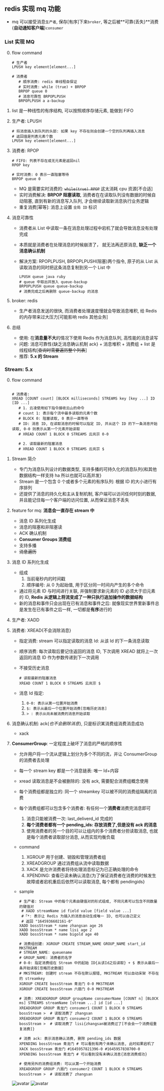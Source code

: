 ## redis 实现 mq 功能

- mq 可以接受消息`生产者`, 保存[有序]下来`broker`, 等之后被**可靠{丢失}**消费{**自动通知客户端**}`consumer`

### List 实现 MQ

0. flow command

   ```shell
   # 生产者
   LPUSH key element[element...]

   # 消费者
      # 顺序消费: redis 单线程自保证
      # 实时消费: while (true) + BRPOP
      BRPOP queue 0
      # 消息可靠性 BRPOPLPUSH
      BRPOPLPUSH a a-backup
   ```

1. list 是一种线性的有序结构, 可以按照顺序存储元素, 能做到 FIFO
2. 生产者: LPUSH

   ```shell
   # 将消息插入到队列的头部: 如果 key 不存在则会创建一个空的队列再插入消息
   # 返回值是列表元素个数
   LPUSH key element[element...]
   ```

3. 消费者: RPOP

   ```shell
   # FIFO: 列表不存在或无元素是返回nil
   RPOP key

   # 实时消费: 0 表示一直阻塞等待
   BRPOP queue 0
   ```

   - MQ 是需要实时消费的: ~~`while(true) RPOP`~~ 这太消耗 cpu 资源[不合适]
   - 实时消费解决: **BRPOP 阻塞读取**, 消费者在在读取队列没有数据的时候自动阻塞, 直到有新的消息写入队列, 才会继续读取新消息执行业务逻辑
   - 重复消费[幂等]: 消息上设置 `全局 ID` 标识

4. 消息可靠性

   - 消费者从 List 中读取一条在消息处理过程中宕机了就会导致消息没有处理完成
   - 本质就是消费者在处理消息的时候崩溃了， 就无法再还原消息, **缺乏一个消息确认机制**
   - 解决方案: RPOPLPUSH, BRPOPLPUSH(阻塞)两个指令, 原子的从 List 从读取消息的同时把这条消息复制到另一个 List 中

     ```shell
     LPUSH queue java ruby
     # queue 中取出并放入 queue-backup
     BRPOPLPUSH queue queue-backup
     # 消费完成之后再删除 queue-backup 的消息
     ```

5. broker: redis

   - 生产者消息发送的很快, 而消费者处理速度慢就会导致消息堆积, 给 Redis 的内存带来过大压力[可能影响 redis 其他业务]

6. 总结

   - 使用: 在**消息量不大**的情况下使用 Redis 作为消息队列, 高性能的消息读写
   - 问题: 消息可靠性{缺乏消息确认机制 ack} + 消息堆积 + 消费组 + list 是线程结构[~~查询时需要遍历整个列表~~]
   - 推荐: **5.x 的 Stream**

### Stream: 5.x

0. flow command

   ```shell

   # 消费者:
   XREAD [COUNT count] [BLOCK milliseconds] STREAMS key [key ...] ID [ID ...]
      # 1. 云凌使用如下指令接收云山的命令
      # count 1: 表示每个流中最多读取的元素个数
      # BLOCK 0: 阻塞读取, 0 表示一直等待
      # ID: 消息 ID, 在读取消息的时候可以指定 ID, 并从这个 ID 的下一条消息开始读取, 0-0 则表示从第一个元素开始读取
      # XREAD COUNT 1 BLOCK 0 STREAMS 云岚宗 0-0

      # 2. 读取最新的阻塞消息
      # XREAD COUNT 1 BLOCK 0 STREAMS 云岚宗 $
   ```

1. Stream 简介

   - 专门为消息队列设计的数据类型, 支持多播的可持久化的消息队列{和其他数据结构一样支持 ha 所以也就可以高并发}
   - Stream 是一个包含 0 个或者多个元素的有序队列: 根据 ID 的大小进行有序排列
   - 还提供了消息的持久化和主从复制机制, 客户端可以访问任何时刻的数据, 并且能记住每一个客户端的访问位置, 从而保证消息不丢失

2. feature for mq: **消息会一直存在 stream 中**

   - 消息 ID 系列化生成
   - 消息的阻塞和非阻塞读
   - ACK 确认机制
   - **Consumer Groups 消费组**
   - 支持多播
   - ~~消息遍历~~

3. 消息 ID 系列化生成

   - 组成
     1. 当前毫秒内的时间戳
     2. 顺序编号: 从 0 为起始值, 用于区分同一时间内产生的多个命令
   - 通过将元素 ID 与时间进行关联, 并强制要求新元素的 ID 必须大于旧元素的 ID, **Redis 从逻辑上将流变成了一种只执行追加操作的数据结构**
   - 新的消息和事件只会出现在已有消息和事件之后: 就像现实世界里新事件总是发生在已有事件之后一样, 一切都是**有序**进行的

4. 生产者: XADD
5. 消费者: XREAD{不会消除消息}

   - 指定消费: stream 可以指定读取的消息 Id: 从该 Id 的下一条消息读取
   - 顺序消费: 每次读取后要记住返回的消息 ID, 下次调用 XREAD 就将上一次返回的消息 ID 作为参数传递到下一次调用
   - 不接受历史消息

     ```shell
     # 读取最新的阻塞消息
     XREAD COUNT 1 BLOCK 0 STREAMS 云岚宗 $
     ```

   - 消息 Id 指定:
     1. `0-0: 表示从第一位置开始消费`
     2. `$: 表示从最后一个位置开始消费[忽略历史消息]`
     3. `> : 表示从尚未被消费的消息开始读取`

6. 消息确认机制: ack{_也不会删除消息_}, 只是标识某消费组消费消息成功

   - xack

7. **ConsumerGroup**: 一定程度上破坏了消息的严格的顺序性

   - 允许用户将一个流从逻辑上划分为多个不同的流，并让 ConsumerGroup 的消费者去处理
   - 每一个 stream key 都是一个消息链表: 唯一 Id+内容
   - xread 读取消息是不会被删除的: 没有 ack, 需要配合消费组概念使用
   - 每个消费组都是独立的: 同一个 streamkey 可以被不同的消费组隔离的消费
   - 每个消费组都可以包含多个消费者: 有任何一个**消费者**消费完消息即可

     1. 消息只能被消费一次: last_deliverd_id 完成的
     2. **每个消费者都有一个 pending_ids: 存放消费了,但是没有 ack 的消息**
     3. 使用消费者的另一个目的可以让组内的多个消费者分担读取消息, 也就是每个消费者读取部分消息, 从而实现均衡负载

   - command

     1. XGROUP 用于创建、销毁和管理消费者组
     2. XREADGROUP 通过消费组从流中读取数据
     3. XACK 是允许消费者将待处理消息标记为已正确处理的命令
     4. XPENDING: 查看已读未确认消息{为了保证消费者在消费的时候发生故障或者宕机重启后依然可以读取消息, 每个都有 pendingids}

   - sample

     ```shell
     # 生产者: Stream 中的每个元素由键值对的形式组成, 不同元素可以包含不同数量的键值对
      # XADD streamName id field value [field value ...]
      #「*: 表示让 Redis 为插入的消息自动生成唯一 ID, 也可以自己定义
      # 返回 "1645936602161-0"
     XADD bossStream * name zhangsan age 26
     XADD bossStream * name lisi age 2
     XADD bossStream * name bigold age 40

     # 消费组创建: XGROUP CREATE STREAM_NAME GROUP_NAME start_id MKSTREAM
     # STREAM_NAME: queuename
     # GROUP_NAME: 消费者的名字
     # 0-0: 指定消费组在 Stream 中的起始 ID{从该Id之后读取} + $ 表示从最后一条开始读取[忽略历史数据]
     # MKSTREAM: 创建时 stream 不存在默认报错, MKSTREAM 可以自动床架 不存在的 streamkey
     XGROUP CREATE bossStream 青龙门 0-0 MKSTREAM
     XGROUP CREATE bossStream 六扇门 0-0 MKSTREAM

     # 消费: XREADGROUP GROUP groupName consumerName [COUNT n] [BLOCK ms] STREAMS streamName [stream ...] id [id ...]
     XREADGROUP GROUP 青龙门 consumer1 COUNT 1 BLOCK 0 STREAMS bossStream >  # 读取消费了 zhangsan
     XREADGROUP GROUP 青龙门 consumer2 COUNT 1 BLOCK 0 STREAMS bossStream >  # 读取消费了 lisi{zhangsan被消费过了[不会会一个消费组重复消费]}

     # 消费 ack: 表示消息确认消费, 删除 pending_ids 数据
     XPENDING bossStream 青龙门 # 可以看到有两个未确认消息, 此时如果宕机了
     XACK bossStream 青龙门 #1645957821396-0 #1645957838700-0
     XPENDING bossStream 青龙门 # 可以看到没有未确认消息{消息消费成功}

     # 使用另外的消费组消费: 可以从第一个开始消费
     XREADGROUP GROUP 六扇门 consumer2 COUNT 1 BLOCK 0 STREAMS bossStream >  # 读取消费了 zhangsan
     ```

   ![avatar](/static/image/db/redis-struct-stream-flow.png)
   ![avatar](/static/image/db/redis-struct-stream.png)
